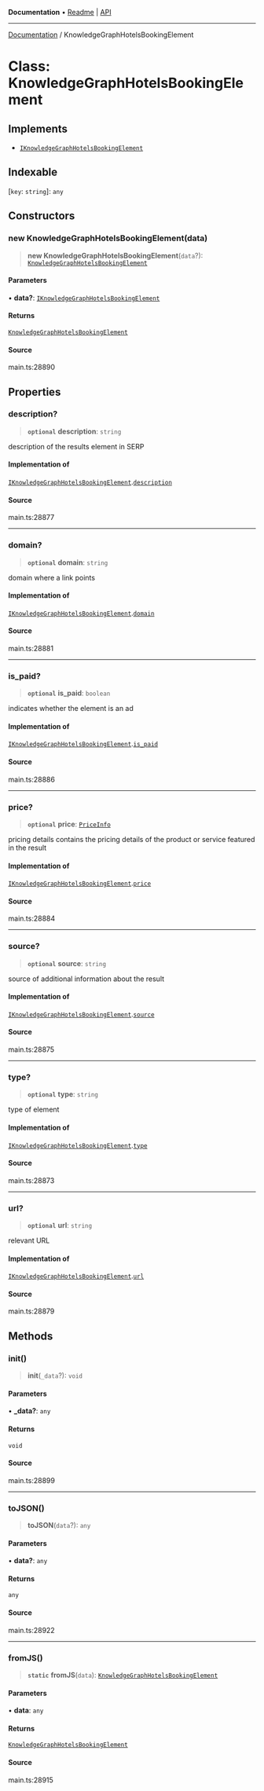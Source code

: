 **Documentation** • [Readme](../README.md) \| [API](../globals.md)

***

[Documentation](../README.md) / KnowledgeGraphHotelsBookingElement

# Class: KnowledgeGraphHotelsBookingElement

## Implements

- [`IKnowledgeGraphHotelsBookingElement`](../interfaces/IKnowledgeGraphHotelsBookingElement.md)

## Indexable

 \[`key`: `string`\]: `any`

## Constructors

### new KnowledgeGraphHotelsBookingElement(data)

> **new KnowledgeGraphHotelsBookingElement**(`data`?): [`KnowledgeGraphHotelsBookingElement`](KnowledgeGraphHotelsBookingElement.md)

#### Parameters

• **data?**: [`IKnowledgeGraphHotelsBookingElement`](../interfaces/IKnowledgeGraphHotelsBookingElement.md)

#### Returns

[`KnowledgeGraphHotelsBookingElement`](KnowledgeGraphHotelsBookingElement.md)

#### Source

main.ts:28890

## Properties

### description?

> **`optional`** **description**: `string`

description of the results element in SERP

#### Implementation of

[`IKnowledgeGraphHotelsBookingElement`](../interfaces/IKnowledgeGraphHotelsBookingElement.md).[`description`](../interfaces/IKnowledgeGraphHotelsBookingElement.md#description)

#### Source

main.ts:28877

***

### domain?

> **`optional`** **domain**: `string`

domain where a link points

#### Implementation of

[`IKnowledgeGraphHotelsBookingElement`](../interfaces/IKnowledgeGraphHotelsBookingElement.md).[`domain`](../interfaces/IKnowledgeGraphHotelsBookingElement.md#domain)

#### Source

main.ts:28881

***

### is\_paid?

> **`optional`** **is\_paid**: `boolean`

indicates whether the element is an ad

#### Implementation of

[`IKnowledgeGraphHotelsBookingElement`](../interfaces/IKnowledgeGraphHotelsBookingElement.md).[`is_paid`](../interfaces/IKnowledgeGraphHotelsBookingElement.md#is_paid)

#### Source

main.ts:28886

***

### price?

> **`optional`** **price**: [`PriceInfo`](PriceInfo.md)

pricing details
contains the pricing details of the product or service featured in the result

#### Implementation of

[`IKnowledgeGraphHotelsBookingElement`](../interfaces/IKnowledgeGraphHotelsBookingElement.md).[`price`](../interfaces/IKnowledgeGraphHotelsBookingElement.md#price)

#### Source

main.ts:28884

***

### source?

> **`optional`** **source**: `string`

source of additional information about the result

#### Implementation of

[`IKnowledgeGraphHotelsBookingElement`](../interfaces/IKnowledgeGraphHotelsBookingElement.md).[`source`](../interfaces/IKnowledgeGraphHotelsBookingElement.md#source)

#### Source

main.ts:28875

***

### type?

> **`optional`** **type**: `string`

type of element

#### Implementation of

[`IKnowledgeGraphHotelsBookingElement`](../interfaces/IKnowledgeGraphHotelsBookingElement.md).[`type`](../interfaces/IKnowledgeGraphHotelsBookingElement.md#type)

#### Source

main.ts:28873

***

### url?

> **`optional`** **url**: `string`

relevant URL

#### Implementation of

[`IKnowledgeGraphHotelsBookingElement`](../interfaces/IKnowledgeGraphHotelsBookingElement.md).[`url`](../interfaces/IKnowledgeGraphHotelsBookingElement.md#url)

#### Source

main.ts:28879

## Methods

### init()

> **init**(`_data`?): `void`

#### Parameters

• **\_data?**: `any`

#### Returns

`void`

#### Source

main.ts:28899

***

### toJSON()

> **toJSON**(`data`?): `any`

#### Parameters

• **data?**: `any`

#### Returns

`any`

#### Source

main.ts:28922

***

### fromJS()

> **`static`** **fromJS**(`data`): [`KnowledgeGraphHotelsBookingElement`](KnowledgeGraphHotelsBookingElement.md)

#### Parameters

• **data**: `any`

#### Returns

[`KnowledgeGraphHotelsBookingElement`](KnowledgeGraphHotelsBookingElement.md)

#### Source

main.ts:28915
